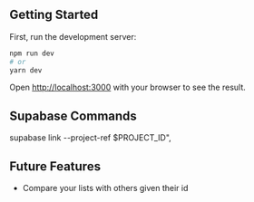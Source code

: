 ## Getting Started

First, run the development server:

```bash
npm run dev
# or
yarn dev
```

Open [http://localhost:3000](http://localhost:3000) with your browser to see the result.

## Supabase Commands

supabase link --project-ref $PROJECT_ID",

## Future Features

- Compare your lists with others given their id
